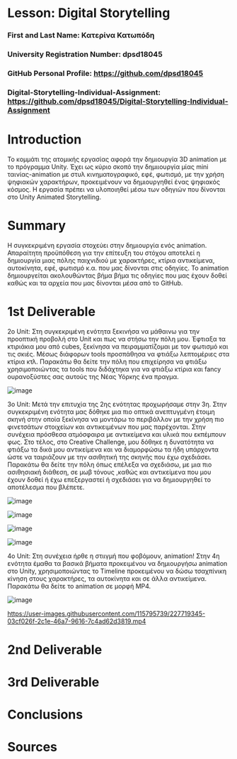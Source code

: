 # Lesson: Digital Storytelling

### First and Last Name: Κατερίνα Κατωπόδη
### University Registration Number: dpsd18045
### GitHub Personal Profile: https://github.com/dpsd18045
### Digital-Storytelling-Individual-Assignment: https://github.com/dpsd18045/Digital-Storytelling-Individual-Assignment

# Introduction
Το κομμάτι της ατομικής εργασίας αφορά την δημιουργία 3D animation με το πρόγραμμα Unity. Έχει ως κύριο σκοπό την δημιιουργία μίας mini ταινίας-animation με στυλ κινηματογραφικό, εφέ, φωτισμό, με την χρήση ψηφιακών χαρακτήρων, προκειμένουν να δημιουργηθεί ένας ψηφιακός κόσμος. Η εργασία πρέπει να υλοποιηθεί μέσω των οδηγιών που δίνονται στο Unity Animated Storytelling. 


# Summary
Η συγκεκριμένη εργασία στοχεύει στην δημιουργία ενός animation. Απαραίτητη προϋπόθεση για την επίτευξη του στόχου αποτελεί η δημιουργία μιας πόλης παιχνιδιού με χαρακτήρες, κτίρια αντικείμενα, αυτοκίνητα, εφέ, φωτισμό κ.α. που μας δίνονται στις οδηγίες. Το animation δημιουργείται ακολουθώντας βήμα βήμα τις οδηγίες που μας έχουν δοθεί καθώς και τα αρχεία που μας δίνονται μέσα από το GitHub.

# 1st Deliverable
2ο Unit:
Στη συγκεκριμένη ενότητα ξεκινήσα να μάθαινω για την προοπτική προβολή στο Unit και πως να στήσω την πόλη μου. Έφτιαξα τα κτιριάκια μου από cubes, ξεκίνησα να πειραμματίζομαι με τον φωτισμό και τις σκιές. Μέσως διάφορων tools προσπάθησα να φτιάξω λεπτομέριες στα κτίρια κτλ. Παρακάτω θα δείτε την πόλη που επιχείρησα να φτιάξω χρησιμοποιώντας τα tools που διδάχτηκα για να φτιάξω κτίρια και fancy ουρανοξύστες σας αυτούς της Νέας Υόρκης ένα πραγμα.

![image](https://user-images.githubusercontent.com/115795739/227718086-de2b5d3e-7d19-445b-ab17-5290d487cd91.png)

3ο Unit:
Μετά την επιτυχία της 2ης ενότητας προχωρήσαμε στην 3η. Στην συγκεκριμένη ενότητα μας δόθηκε μια πιο οπτικά ανεπτυγμένη έτοιμη σκηνή στην οποία ξεκίνησα να μοντάρω το περιβάλλον με την χρήση πιο φινετσάτων στοιχείων και αντικειμένων που μας παρέχονται. Στην συνέχεια πρόσθεσα ατμόσφαιρα με αντικείμενα και υλικά που εκπέμπουν φως. Στο τέλος, στο Creative Challenge, μου δόθηκε η δυνατότητα να φτιάξω τα δικά μου αντικείμενα και να διαμορφώσω τα ήδη υπάρχοντα ώστε να ταιριάζουν με την ασιθητική της σκηνής που έχω σχεδιάσει. Παρακάτω θα δείτε την πόλη όπως επέλεξα να σχεδιάσω, με μια πιο ασιθησιακή διάθεση, σε μωβ τόνους ,καθώς και αντικείμενα που μου έχουν δοθεί ή έχω επεξεργαστεί ή σχεδιάσει για να δημιουργηθεί το αποτέλεσμα που βλέπετε.

![image](https://user-images.githubusercontent.com/115795739/227719076-1654bdbd-2f22-4425-844a-93ae46b26504.png)

![image](https://user-images.githubusercontent.com/115795739/227719098-fe081784-2e7f-4a9b-90c7-4d9525437005.png)

![image](https://user-images.githubusercontent.com/115795739/227719107-09891867-8321-44e9-a61e-f789ad92e4bf.png)

![image](https://user-images.githubusercontent.com/115795739/227719109-c82b0e3c-2a6b-4b97-a9ca-fdfa2c23efdc.png)


4ο Unit:
Στη συνέχεια ήρθε η στιιγμή που φοβόμουν, animation! Στην 4η ενότητα έμαθα τα βασικά βήματα προκειμένου να δημιουργήσω animation στο Unity, χρησιμοποιώντας το Timeline προκειμένου να δώσω τσαχπίνικη κίνηση στους χαρακτήρες, τα αυτοκίνητα και σε άλλα αντικείμενα. Παρακάτω θα δείτε το animation σε μορφή MP4.

![image](https://user-images.githubusercontent.com/115795739/227719363-eaa43692-403f-4034-b464-c68100f53ca6.png)


https://user-images.githubusercontent.com/115795739/227719345-03cf026f-2c1e-46a7-9616-7c4ad62d3819.mp4


# 2nd Deliverable


# 3rd Deliverable 


# Conclusions


# Sources
